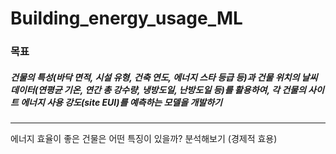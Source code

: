 # Building_energy_usage_ML

### 목표
##### 건물의 특성(바닥 면적, 시설 유형, 건축 연도, 에너지 스타 등급 등)과 건물 위치의 날씨 데이터(연평균 기온, 연간 총 강수량, 냉방도일, 난방도일 등)를 활용하여, 각 건물의 사이트 에너지 사용 강도(site EUI)를 예측하는 모델을 개발하기
---
에너지 효율이 좋은 건물은 어떤 특징이 있을까? 분석해보기 (경제적 효용)
